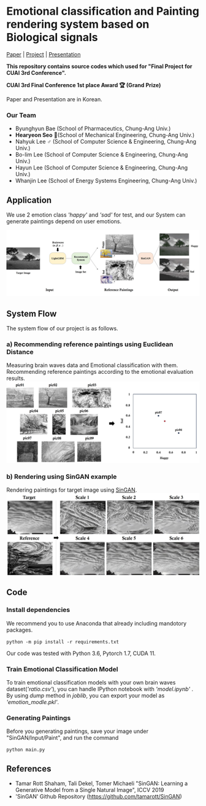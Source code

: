 
# Emotional classification and Painting rendering system based on Biological signals

[Paper](https://drive.google.com/file/d/10U2h2FI7Werj9rdcbjAglw2g9R5F3Yvl/view?usp=sharing) | [Project](https://drive.google.com/file/d/1KKKzKKXDGYLnVxo6IKglSMEkLFIPi1No/view?usp=sharing) | [Presentation](https://drive.google.com/file/d/1vdqw6_wS0JVksHec_CEPYjCppfYjO90Z/view?usp=sharing)

**This repository contains source codes which used for "Final Project for CUAI 3rd Conference".**

**CUAI 3rd Final Conference 1st place Award 🏆 (Grand Prize)**

Paper and Presentation are in Korean.

### Our Team 
 - Byunghyun Bae (School of Pharmaceutics, Chung-Ang Univ.)
 - **Hearyeon Seo** 🙋‍(School of Mechanical Engineering, Chung-Ang Univ.)
 - Nahyuk Lee ♂️ (School of Computer Science & Engineering, Chung-Ang Univ.)
 - Bo-lim Lee (School of Computer Science & Engineering, Chung-Ang Univ.)
 - Hayun Lee (School of Computer Science & Engineering, Chung-Ang Univ.)
 - Whanjin Lee (School of Energy Systems Engineering, Chung-Ang Univ.)


## Application
We use 2 emotion class *'happy'* and *'sad'* for test, and our System can generate paintings depend on user emotions.


![](imgs/application.jpg)

## System Flow
The system flow of our project is as follows. 

### a) Recommending reference paintings using Euclidean Distance
Measuring brain waves data and Emotional classification with them. Recommending reference paintings according to the emotional evaluation results.
![](imgs/recommending.jpg)

### b) Rendering using SinGAN example
Rendering paintings for target image using [SinGAN](https://github.com/NahyukLEE/SinGAN).
![](imgs/rendering.jpg)

## Code

### Install dependencies
We recommend you to use Anaconda that already including mandotory packages. 
```
python -m pip install -r requirements.txt
```
Our code was tested with Python 3.6, Pytorch 1.7, CUDA 11.

### Train Emotional Classification Model
To train emotional classification models with your own brain waves dataset(*'ratio.csv'*), you can handle IPython notebook with *'model.ipynb'* . By using *dump* method in *joblib*, you can export your model as *'emotion_modle.pkl'*.

### Generating Paintings
Before you generating paintings, save your image under "SinGAN/Input/Paint", and run the command
```
python main.py
```

## References
- Tamar Rott Shaham, Tali Dekel, Tomer Michaeli "SinGAN: Learning a Generative Model from a Single Natural Image", ICCV 2019
- 'SinGAN' Github Repository (https://github.com/tamarott/SinGAN)
